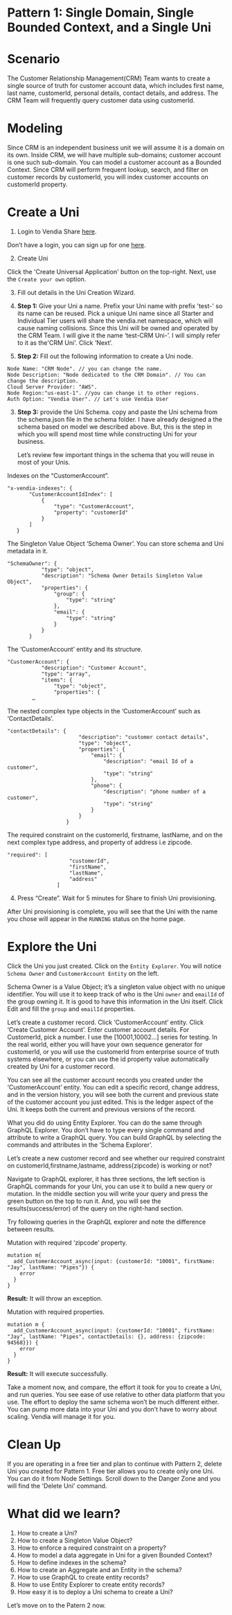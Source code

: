 # Pattern 1: Single Domain, Single Bounded Context, and a Single Uni


# Scenario

The Customer Relationship Management(CRM) Team wants to create a single source of truth for customer account data, which includes first name, last name, customerId, personal details, contact details, and address. The CRM Team will frequently query customer data using customerId. 


# Modeling

Since CRM is an independent business unit we will assume it is a domain on its own. Inside CRM, we will have multiple sub-domains; customer account is one such sub-domain. You can model a customer account as a Bounded Context.  Since CRM will perform frequent lookup, search, and filter on customer records by customerId, you will index customer accounts on customerId property. 


# Create a Uni

1. Login to Vendia Share [here](https://share.vendia.net/login). 

Don’t have a login, you can sign up for one [here](https://share.vendia.net/). 

2. Create Uni

Click the 'Create Universal Application' button on the top-right. Next, use the `Create your own` option. 

3. Fill out details in the Uni Creation Wizard. 

1. **Step 1:** Give your Uni a name. 
Prefix your Uni name with prefix 'test-' so its name can be reused. Pick a unique Uni name since all Starter and Individual Tier users will share the vendia.net namespace, which will cause naming collisions.
Since this Uni will be owned and operated by the CRM Team. I will give it the name ‘test-CRM Uni-<suffix>’. I will simply refer to it as the'CRM Uni'. Click ‘Next’. 

2. **Step 2:** Fill out the following information to create a Uni node. 

```
Node Name: "CRM Node". // you can change the name.
Node Description: "Node dedicated to the CRM Domain". // You can change the description.
Cloud Server Provider: "AWS".
Node Region:"us-east-1". //you can change it to other regions.
Auth Option: "Vendia User". // Let's use Vendia User
```


3. **Step 3:** provide the Uni Schema. copy and paste the Uni schema from the schema.json file in the schema folder. I have already designed a the schema based on model we described above. But, this is the step in which you will spend most time while constructing Uni for your business. 

   Let’s review few important things in the schema that you will reuse in most of your Unis.

Indexes on the “CustomerAccount”.

```
"x-vendia-indexes": {
       "CustomerAccountIdIndex": [
           {
               "type": "CustomerAccount",
               "property": "customerId"
           }
       ]
   }

```
The Singleton Value Object ‘Schema Owner’. You can store schema and Uni metadata in it.

```
"SchemaOwner": {
           "type": "object",
           "description": "Schema Owner Details Singleton Value Object",
           "properties": {
               "group": {
                   "type": "string"
               },
               "email": {
                   "type": "string"
               }
           }
       }

```

The ‘CustomerAccount’ entity and its structure.

```
"CustomerAccount": {
           "description": "Customer Account",
           "type": "array",
           "items": {
               "type": "object",
               "properties": {
		…
```


The nested complex type objects in the ‘CustomerAccount’ such as ‘ContactDetails’.


```
"contactDetails": {
                       "description": "customer contact details",
                       "type": "object",
                       "properties": {
                           "email": {
                               "description": "email Id of a customer",
                               "type": "string"
                           },
                           "phone": {
                               "description": "phone number of a customer",
                               "type": "string"
                           }
                       }
                   }
```

The required constraint on the customerId, firstname, lastName, and on the next complex type address, and property of address i.e zipcode.


```
"required": [
                    "customerId",
                    "firstName",
                    "lastName",
                    "address"
                ]
```

4. Press “Create”. Wait for 5 minutes for Share to finish Uni provisioning.

After Uni provisioning is complete, you will see that the Uni with the name you chose will appear in the `RUNNING` status on the home page. 
	
# Explore the Uni

Click the Uni you just created. Click on the `Entity Explorer`. You will notice `Schema Owner` and `CustomerAccount Entity` on the left. 
	
Schema Owner is a Value Object; it’s a singleton value object with no unique identifier. You will use it to keep track of who is the Uni `owner` and `emailId` of the group owning it. It is good to have this information in the Uni itself. Click Edit and fill the `group` and `emailId` properties.

Let’s create a customer record. Click ‘CustomerAccount’ entity. Click ‘Create Customer Account’. Enter customer account details. For CustomerId, pick a number. I use the [10001,10002…] series for testing. In the real world, either you will have your own sequence generator for customerId, or you will use the customerId from enterprise source of truth systems elsewhere, or you can use the id property value automatically created by Uni for a customer record. 

You can see all the customer account records you created under the ‘CustomerAccount’ entity. You can edit a specific record, change address, and in the version history, you will see both the current and previous state of the customer account you just edited. This is the ledger aspect of the Uni. It keeps both the current and previous versions of the record. 

What you did do using Entity Explorer. You can do the same through GraphQL Explorer. You don’t have to type every single command and attribute to write a GraphQL query. You can build GraphQL by selecting the commands and attributes in the ‘Schema Explorer’.

Let’s create a new customer record and see whether our required constraint on customerId,firstname,lastname, address{zipcode} is working or not?

Navigate to GraphQL explorer, it has three sections, the left section is GraphQL commands for your Uni, you can use it to build a new query or mutation. In the middle section you will write your query and press the green button on the top to run it. And, you will see the results(success/error) of the query on the right-hand section. 

Try following queries in the GraphQL explorer and note the difference between results. 

Mutation with required ‘zipcode’ property. 


```
mutation m{
  add_CustomerAccount_async(input: {customerId: "10001", firstName: "Jay", lastName: "Pipes"}) {
    error
  }
}
```


**Result:** It will throw an exception. 

Mutation with required properties. 


```
mutation m {
  add_CustomerAccount_async(input: {customerId: "10001", firstName: "Jay", lastName: "Pipes", contactDetails: {}, address: {zipcode: 94568}}) {
    error
  }
}
```


**Result:** It will execute successfully. 

Take a moment now, and compare, the effort it took for you to create a Uni, and run queries. You see ease of use relative to other data platform that you use. The effort to deploy the same schema won’t be much different either. You can pump more data into your Uni and you don’t have to worry about scaling. Vendia will manage it for you. 

# Clean Up
If you are operating in a free tier  and plan to continue with Pattern 2, delete Uni you created for Pattern 1. Free tier allows you to create only one Uni. You can do it from Node Settings. Scroll down to the Danger Zone and you will find the 'Delete Uni' command. 


# What did we learn?

1. How to create a Uni?
2. How to create a Singleton Value Object?
3. How to enforce a required constraint on a property?
4. How to model a data aggregate in Uni for a given Bounded Context?
5. How to define indexes in the schema?
6. How to create an Aggregate and an Entity in the schema?
7. How to use GraphQL to create entity records?
8. How to use Entity Explorer to create entity records?
9. How easy it is to deploy a Uni schema to create a Uni?

Let’s move on to the Patern 2 now. 
